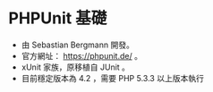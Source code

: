 # PHPUnit 基礎

* 由 Sebastian Bergmann 開發。
* 官方網址： https://phpunit.de/ 。
* xUnit 家族，原移植自 JUnit 。
* 目前穩定版本為 4.2 ，需要 PHP 5.3.3 以上版本執行


